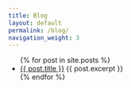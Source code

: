 ```yaml
---
title: Blog
layout: default
permalink: /blog/
navigation_weight: 3
---
```

<section id="myLoop" class="loop">
<ul>
    {% for post in site.posts %}
      <li>
        <a href="{{ post.url }}">{{ post.title }}</a>
        {{ post.excerpt }}
      </li>
    {% endfor %}
</ul>
</section>